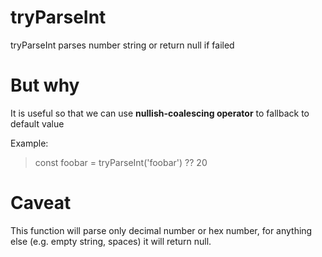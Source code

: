 # tryParseInt

tryParseInt parses number string or return null if failed

# But why

It is useful so that we can use __nullish-coalescing operator__ to fallback to default value

Example:

> const foobar = tryParseInt('foobar') ?? 20

# Caveat

This function will parse only decimal number or hex number, for anything else (e.g. empty string, spaces) it will return null.

